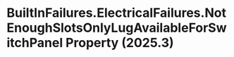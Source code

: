 # BuiltInFailures.ElectricalFailures.NotEnoughSlotsOnlyLugAvailableForSwitchPanel Property (2025.3)

﻿